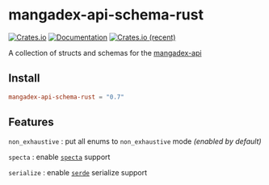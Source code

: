 # mangadex-api-schema-rust

[![Crates.io][crates-badge]][crates-url]
[![Documentation][docs-badge]][docs-url]
[![Crates.io (recent)](https://img.shields.io/crates/dr/mangadex-api-schema-rust)][crates-url]

[crates-badge]: https://img.shields.io/crates/v/mangadex-api-schema-rust.svg
[crates-url]: https://crates.io/crates/mangadex-api-schema-rust
[docs-badge]: https://img.shields.io/docsrs/mangadex-api-schema-rust.svg
[docs-url]: https://docs.rs/mangadex-api-schema-rust

A collection of structs and schemas for the [mangadex-api](https://github.com/tonymushah/mangadex-api)

## Install

```toml
mangadex-api-schema-rust = "0.7"
```

## Features

`non_exhaustive` : put all enums to `non_exhaustive` mode _(enabled by default)_

`specta` : enable [`specta`](https://github.com/oscartbeaumont/specta) support

`serialize` : enable [`serde`](https://serde.rs/) serialize support
